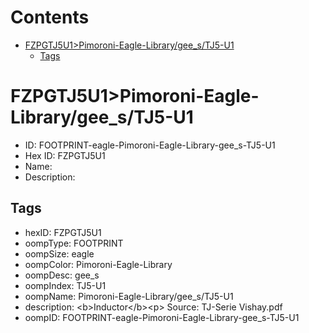 



Contents
========

* [FZPGTJ5U1>Pimoroni-Eagle-Library/gee_s/TJ5-U1](#fzpgtj5u1pimoroni-eagle-librarygee_stj5-u1)
	* [Tags](#tags)

# FZPGTJ5U1>Pimoroni-Eagle-Library/gee_s/TJ5-U1

- ID: FOOTPRINT-eagle-Pimoroni-Eagle-Library-gee_s-TJ5-U1
- Hex ID: FZPGTJ5U1
- Name: 
- Description: 

## Tags

- hexID: FZPGTJ5U1
- oompType: FOOTPRINT
- oompSize: eagle
- oompColor: Pimoroni-Eagle-Library
- oompDesc: gee_s
- oompIndex: TJ5-U1
- oompName: Pimoroni-Eagle-Library/gee_s/TJ5-U1
- description: &lt;b&gt;Inductor&lt;/b&gt;&lt;p&gt;
Source: TJ-Serie Vishay.pdf
- oompID: FOOTPRINT-eagle-Pimoroni-Eagle-Library-gee_s-TJ5-U1
